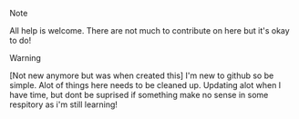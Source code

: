 > [!NOTE]
> All help is welcome. There are not much to contribute on here but it's okay to do!
> 

> [!WARNING]
> [Not new anymore but was when created this] I'm new to github so be simple.
> Alot of things here needs to be cleaned up.
> Updating alot when I have time, but dont be suprised if something make no sense in some respitory as i'm still learning!
